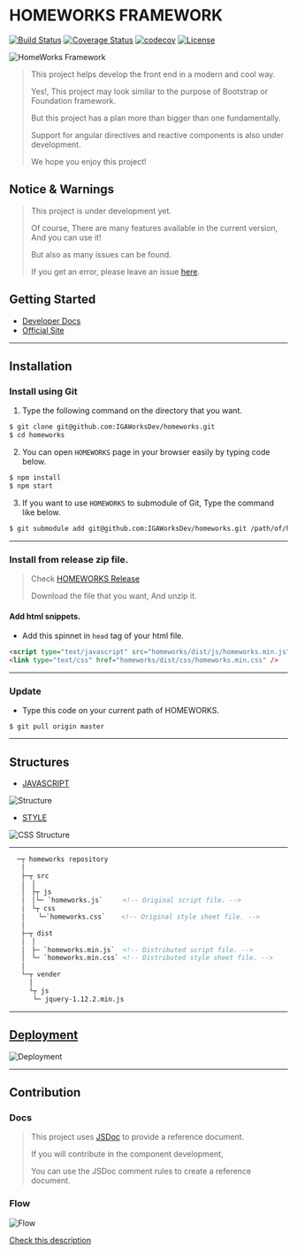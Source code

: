 # HOMEWORKS FRAMEWORK

[![Build Status](https://travis-ci.com/IGAWorksDev/homeworks.svg?token=x98k8HzDc3zdfP6gvssV&branch=master)](https://travis-ci.com/IGAWorksDev/homeworks)
[![Coverage Status](https://coveralls.io/repos/github/IGAWorksDev/homeworks/badge.svg?branch=master)](https://coveralls.io/github/IGAWorksDev/homeworks?branch=master)
[![codecov](https://codecov.io/gh/IGAWorksDev/homeworks/branch/master/graph/badge.svg?token=viTgpBkL7A)](https://codecov.io/gh/IGAWorksDev/homeworks)
[![License](https://img.shields.io/badge/License-Apache%202.0-blue.svg)](https://opensource.org/licenses/Apache-2.0)

![HomeWorks Framework](https://s3.ap-northeast-2.amazonaws.com/homeworks.igaworks.com/main/src/images/homeworks_cover.png)

> This project helps develop the front end in a modern and cool way.
>
> Yes!, This project may look similar to the purpose of Bootstrap or Foundation framework.
>
> But this project has a plan more than bigger than one fundamentally.
>
> Support for angular directives and reactive components is also under development.
>
> We hope you enjoy this project!

## Notice & Warnings

> This project is under development yet.
>
> Of course, There are many features available in the current version, And you can use it!
>
> But also as many issues can be found.
>
> If you get an error, please leave an issue [here](https://github.com/IGAWorksDev/homeworks/issues).

## Getting Started

- [Developer Docs](https://kennethanceyer.gitbooks.io/homeworks-framework-wiki/content/index.html)
- [Official Site](http://homeworks.igaworks.com/main/docs/index.html)

----

## Installation

### Install using Git

1. Type the following command on the directory that you want.

 ```bash
$ git clone git@github.com:IGAWorksDev/homeworks.git
$ cd homeworks
```

2. You can open `HOMEWORKS` page in your browser easily by typing code below.

 ```bash
$ npm install
$ npm start
```

3. If you want to use `HOMEWORKS` to submodule of Git, Type the command like below.

 ```bash
$ git submodule add git@github.com:IGAWorksDev/homeworks.git /path/of/homeworks
```

----

### Install from release zip file.

> Check [HOMEWORKS Release](https://github.com/IGAWorksDev/homeworks/releases)
>
> Download the file that you want, And unzip it.

#### Add html snippets.

- Add this spinnet in `head` tag of your html file.

```html
<script type="text/javascript" src="homeworks/dist/js/homeworks.min.js"></script>
<link type="text/css" href="homeworks/dist/css/homeworks.min.css" />
```

----

### Update

- Type this code on your current path of HOMEWORKS.

 ```shell
$ git pull origin master
```

----
 
## Structures

- [JAVASCRIPT](https://kennethanceyer.gitbooks.io/homeworks-framework-wiki/content/JAVASCRIPT/)

 ![Structure](https://s3.ap-northeast-2.amazonaws.com/homeworks.igaworks.com/main/src/images/Introduction.png)
 
- [STYLE](https://kennethanceyer.gitbooks.io/homeworks-framework-wiki/content/STYLE/)

 ![CSS Structure](https://s3.ap-northeast-2.amazonaws.com/homeworks.igaworks.com/main/src/images/css_structure.png)

----

```html
  ─┬ homeworks repository
   │
   ├─┬ src
   │　│ 
   │　├┬ js
   │　│└─ `homeworks.js`     <!-- Original script file. -->
   │　└┬ css
   │　　└─`homeworks.css`    <!-- Original style sheet file. -->
   │
   ├─┬ dist
   │　│ 
   │　├─ `homeworks.min.js`  <!-- Distributed script file. -->
   │　└─ `homeworks.min.css` <!-- Distributed style sheet file. -->
   │
   └─┬ vender
     │
     └┬ js
      └─ jquery-1.12.2.min.js
```

----

## [Deployment](https://kennethanceyer.gitbooks.io/homeworks-framework-wiki/content/DEVELOPMENT/DEPLOY.html)

![Deployment](https://s3.ap-northeast-2.amazonaws.com/homeworks.igaworks.com/main/src/images/deploy.png)

----

## Contribution

### Docs
 
> This project uses [JSDoc](http://usejsdoc.org/) to provide a reference document.
>
> If you will contribute in the component development,
>
> You can use the JSDoc comment rules to create a reference document.
 
### Flow

 ![Flow](https://s3.ap-northeast-2.amazonaws.com/homeworks.igaworks.com/main/src/images/flow.png)
 
 [Check this description](https://kennethanceyer.gitbooks.io/homeworks-framework-wiki/content/DEVELOPMENT/FLOW.html)
